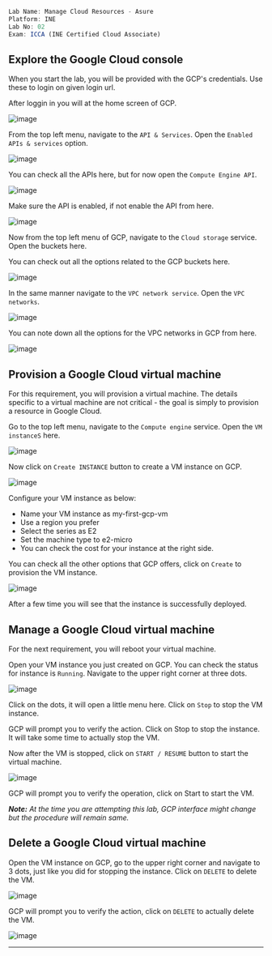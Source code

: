 ```jsx
Lab Name: Manage Cloud Resources - Asure
Platform: INE
Lab No: 02
Exam: ICCA (INE Certified Cloud Associate)
```

## Explore the Google Cloud console

When you start the lab, you will be provided with the GCP's credentials. Use these to login on given login url.

After loggin in you will at the home screen of GCP.

![image](https://github.com/iabdullah215/WriteUps/assets/121729444/0a46223b-e773-4f14-9882-2c6369fa89d1)

From the top left menu, navigate to the `API & Services`. Open the `Enabled APIs & services` option.

![image](https://github.com/iabdullah215/WriteUps/assets/121729444/f3ac16b9-e054-4f64-a79c-2b236bfa11d3)

You can check all the APIs here, but for now open the `Compute Engine API`.

![image](https://assets.ine.com/content/labs/azure-course-labs/manage-cloud-resources-gcp/4.png)

Make sure the API is enabled, if not enable the API from here.

![image](https://assets.ine.com/content/labs/azure-course-labs/manage-cloud-resources-gcp/5.png)

Now from the top left menu of GCP, navigate to the `Cloud storage` service. Open the buckets here.

You can check out all the options related to the GCP buckets here.

![image](https://assets.ine.com/content/labs/azure-course-labs/manage-cloud-resources-gcp/7.png)

In the same manner navigate to the `VPC network service`. Open the `VPC networks`.

![image](https://assets.ine.com/content/labs/azure-course-labs/manage-cloud-resources-gcp/8.png)

You can note down all the options for the VPC networks in GCP from here.

![image](https://assets.ine.com/content/labs/azure-course-labs/manage-cloud-resources-gcp/9.png)

## Provision a Google Cloud virtual machine

For this requirement, you will provision a virtual machine. The details specific to a virtual machine are not critical - the goal is simply to provision a resource in Google Cloud.

Go to the top left menu, navigate to the `Compute engine` service. Open the `VM instanceS` here.

![image](https://assets.ine.com/content/labs/azure-course-labs/manage-cloud-resources-gcp/12.png)

Now click on `Create INSTANCE` button to create a VM instance on GCP.

![image](https://assets.ine.com/content/labs/azure-course-labs/manage-cloud-resources-gcp/14.png)

Configure your VM instance as below:

- Name your VM instance as my-first-gcp-vm
- Use a region you prefer
- Select the series as E2
- Set the machine type to e2-micro
- You can check the cost for your instance at the right side.

You can check all the other options that GCP offers, click on `Create` to provision the VM instance.

![image[]()](https://assets.ine.com/content/labs/azure-course-labs/manage-cloud-resources-gcp/15.png)

After a few time you will see that the instance is successfully deployed.

## Manage a Google Cloud virtual machine

For the next requirement, you will reboot your virtual machine.

Open your VM instance you just created on GCP. You can check the status for instance is `Running`. Navigate to the upper right corner at three dots.

![image](https://assets.ine.com/content/labs/azure-course-labs/manage-cloud-resources-gcp/17.png)

Click on the dots, it will open a little menu here. Click on `Stop` to stop the VM instance.

GCP will prompt you to verify the action. Click on Stop to stop the instance. It will take some time to actually stop the VM.

Now after the VM is stopped, click on `START / RESUME` button to start the virtual machine.

![image](https://assets.ine.com/content/labs/azure-course-labs/manage-cloud-resources-gcp/20.png)

GCP will prompt you to verify the operation, click on Start to start the VM.

_**Note:** At the time you are attempting this lab, GCP interface might change but the procedure will remain same._

## Delete a Google Cloud virtual machine

Open the VM instance on GCP, go to the upper right corner and navigate to 3 dots, just like you did for stopping the instance. Click on `DELETE` to delete the VM.

![image](https://github.com/iabdullah215/WriteUps/assets/121729444/52cf5e2f-077d-4acd-914e-248bb7bee268)

GCP will prompt you to verify the action, click on `DELETE` to actually delete the VM.

![image](https://github.com/iabdullah215/WriteUps/assets/121729444/a6cbbe18-c182-42d7-9bc5-06ecf8949b5c)

---
